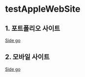 # testAppleWebSite
## 1. 포트폴리오 사이트
<a href="https://matodale.github.io/testAppleWebSite/Portfolio/index.html">Side go</a>
## 2. 모바일 사이트
<a href="https://matodale.github.io/testAppleWebSite/AppleWebSite/apple01.html">Side go</a>
